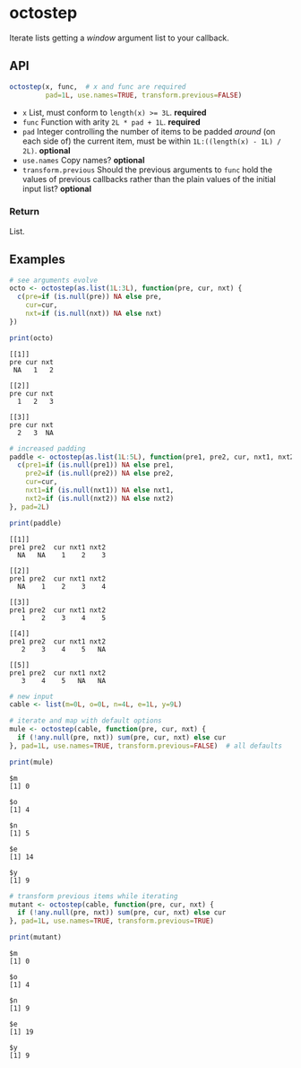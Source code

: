 octostep
================

Iterate lists getting a *window* argument list to your callback.

API
---

``` r
octostep(x, func,  # x and func are required
         pad=1L, use.names=TRUE, transform.previous=FALSE)
```

-   `x` List, must conform to `length(x) >= 3L`. **required**
-   `func` Function with arity `2L * pad + 1L`. **required**
-   `pad` Integer controlling the number of items to be padded *around* (on each side of) the current item, must be within `1L:((length(x) - 1L) / 2L)`. **optional**
-   `use.names` Copy names? **optional**
-   `transform.previous` Should the previous arguments to `func` hold the values of previous callbacks rather than the plain values of the initial input list? **optional**

### Return

List.

Examples
--------

``` r
# see arguments evolve
octo <- octostep(as.list(1L:3L), function(pre, cur, nxt) {
  c(pre=if (is.null(pre)) NA else pre, 
    cur=cur, 
    nxt=if (is.null(nxt)) NA else nxt)
})

print(octo)
```

    [[1]]
    pre cur nxt 
     NA   1   2 

    [[2]]
    pre cur nxt 
      1   2   3 

    [[3]]
    pre cur nxt 
      2   3  NA 

``` r
# increased padding
paddle <- octostep(as.list(1L:5L), function(pre1, pre2, cur, nxt1, nxt2) {
  c(pre1=if (is.null(pre1)) NA else pre1, 
    pre2=if (is.null(pre2)) NA else pre2, 
    cur=cur, 
    nxt1=if (is.null(nxt1)) NA else nxt1,
    nxt2=if (is.null(nxt2)) NA else nxt2)
}, pad=2L)

print(paddle)
```

    [[1]]
    pre1 pre2  cur nxt1 nxt2 
      NA   NA    1    2    3 

    [[2]]
    pre1 pre2  cur nxt1 nxt2 
      NA    1    2    3    4 

    [[3]]
    pre1 pre2  cur nxt1 nxt2 
       1    2    3    4    5 

    [[4]]
    pre1 pre2  cur nxt1 nxt2 
       2    3    4    5   NA 

    [[5]]
    pre1 pre2  cur nxt1 nxt2 
       3    4    5   NA   NA 

``` r
# new input
cable <- list(m=0L, o=0L, n=4L, e=1L, y=9L)

# iterate and map with default options
mule <- octostep(cable, function(pre, cur, nxt) {
  if (!any.null(pre, nxt)) sum(pre, cur, nxt) else cur
}, pad=1L, use.names=TRUE, transform.previous=FALSE)  # all defaults

print(mule)
```

    $m
    [1] 0

    $o
    [1] 4

    $n
    [1] 5

    $e
    [1] 14

    $y
    [1] 9

``` r
# transform previous items while iterating
mutant <- octostep(cable, function(pre, cur, nxt) {
  if (!any.null(pre, nxt)) sum(pre, cur, nxt) else cur
}, pad=1L, use.names=TRUE, transform.previous=TRUE)

print(mutant)
```

    $m
    [1] 0

    $o
    [1] 4

    $n
    [1] 9

    $e
    [1] 19

    $y
    [1] 9
